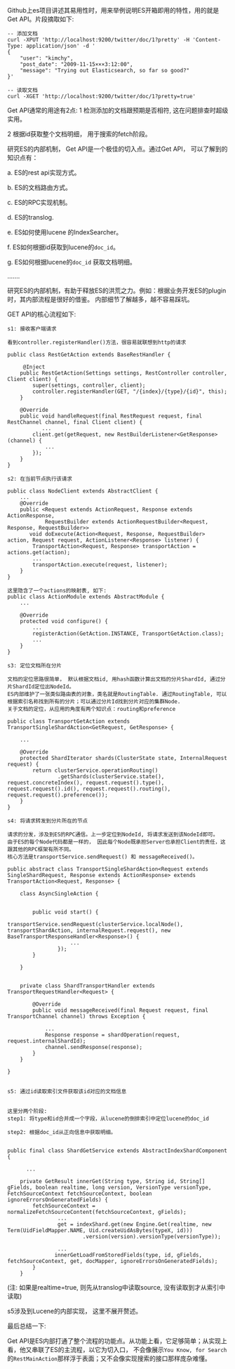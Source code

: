 Github上es项目讲述其易用性时，用来举例说明ES开箱即用的特性，用的就是Get API。片段摘取如下:

```
-- 添加文档
curl -XPUT 'http://localhost:9200/twitter/doc/1?pretty' -H 'Content-Type: application/json' -d '
{
    "user": "kimchy",
    "post_date": "2009-11-15×××3:12:00",
    "message": "Trying out Elasticsearch, so far so good?"
}'

-- 读取文档
curl -XGET 'http://localhost:9200/twitter/doc/1?pretty=true'
```

Get API通常的用途有2点: 
1 检测添加的文档跟预期是否相符, 这在问题排查时超级实用。

2 根据id获取整个文档明细， 用于搜索的fetch阶段。 


研究ES的内部机制， Get API是一个极佳的切入点。通过Get API， 可以了解到的知识点有：

a. ES的rest api实现方式。

b. ES的文档路由方式。

c. ES的RPC实现机制。

d. ES的translog.

e. ES如何使用lucene 的IndexSearcher。

f. ES如何根据id获取到lucene的`doc_id`。

g. ES如何根据lucene的`doc_id` 获取文档明细。

   .......


研究ES的内部机制，有助于释放ES的洪荒之力。例如：根据业务开发ES的plugin时，其内部流程是很好的借鉴。 内部细节了解越多，越不容易踩坑。


GET API的核心流程如下:

`s1: 接收客户端请求` 

```
看到controller.registerHandler()方法，很容易就联想到http的请求

public class RestGetAction extends BaseRestHandler {

     @Inject
    public RestGetAction(Settings settings, RestController controller, Client client) {
        super(settings, controller, client);
        controller.registerHandler(GET, "/{index}/{type}/{id}", this);
    } 

    @Override
    public void handleRequest(final RestRequest request, final RestChannel channel, final Client client) {
	       ...
        client.get(getRequest, new RestBuilderListener<GetResponse>(channel) {
            ...
        });
    }
}

```

`s2: 在当前节点执行该请求` 

```
public class NodeClient extends AbstractClient {
    ...
    @Override
    public <Request extends ActionRequest, Response extends ActionResponse, 
            RequestBuilder extends ActionRequestBuilder<Request, Response, RequestBuilder>> 
       void doExecute(Action<Request, Response, RequestBuilder> action, Request request, ActionListener<Response> listener) {
        TransportAction<Request, Response> transportAction = actions.get(action);
        ...
        transportAction.execute(request, listener);
    }
}

这里隐含了一个actions的映射表, 如下:
public class ActionModule extends AbstractModule {
    ...
 
    @Override
    protected void configure() {
        ...
        registerAction(GetAction.INSTANCE, TransportGetAction.class);
        ...
    }
}

```

`s3: 定位文档所在分片` 

```
文档的定位思路很简单， 默认根据文档id, 用hash函数计算出文档的分片ShardId, 通过分片ShardId定位出NodeId。 
ES内部维护了一张类似路由表的对象，类名就是RoutingTable. 通过RoutingTable, 可以根据索引名称找到所有的分片；可以通过分片Id找到分片对应的集群Node. 
关于文档的定位，从应用的角度有两个知识点：routing和preference

public class TransportGetAction extends TransportSingleShardAction<GetRequest, GetResponse> {

    ...
   
    @Override
    protected ShardIterator shards(ClusterState state, InternalRequest request) {
        return clusterService.operationRouting()
                .getShards(clusterService.state(), request.concreteIndex(), request.request().type(), request.request().id(), request.request().routing(), request.request().preference());
    }
}
```

`s4: 将请求转发到分片所在的节点`  

```
请求的分发，涉及到ES的RPC通信。上一步定位到NodeId, 将请求发送到该NodeId即可。
由于ES的每个Node代码都是一样的， 因此每个Node既承担Server也承担Client的责任，这跟其他的RPC框架有所不同。
核心方法是transportService.sendRequest() 和 messageReceived()。 

public abstract class TransportSingleShardAction<Request extends SingleShardRequest, Response extends ActionResponse> extends TransportAction<Request, Response> {

    class AsyncSingleAction {


        public void start() {
                transportService.sendRequest(clusterService.localNode(), transportShardAction, internalRequest.request(), new BaseTransportResponseHandler<Response>() {
                    ...     
                });
        }

    }


    private class ShardTransportHandler extends TransportRequestHandler<Request> {

        @Override
        public void messageReceived(final Request request, final TransportChannel channel) throws Exception {
            
            ...
            Response response = shardOperation(request, request.internalShardId);
            channel.sendResponse(response);
        }
    }

}


```

`s5: 通过id读取索引文件获取该id对应的文档信息`  

```

这里分两个阶段:
step1: 将type和id合并成一个字段，从lucene的倒排索引中定位lucene的doc_id

step2: 根据doc_id从正向信息中获取明细。


public final class ShardGetService extends AbstractIndexShardComponent {
      
      ...

    private GetResult innerGet(String type, String id, String[] gFields, boolean realtime, long version, VersionType versionType, FetchSourceContext fetchSourceContext, boolean ignoreErrorsOnGeneratedFields) {
        fetchSourceContext = normalizeFetchSourceContent(fetchSourceContext, gFields);
                ...
                get = indexShard.get(new Engine.Get(realtime, new Term(UidFieldMapper.NAME, Uid.createUidAsBytes(typeX, id)))
                        .version(version).versionType(versionType));
        
                ...
               innerGetLoadFromStoredFields(type, id, gFields, fetchSourceContext, get, docMapper, ignoreErrorsOnGeneratedFields); 
        }
    }
```

(注: 如果是realtime=true, 则先从translog中读取source, 没有读取到才从索引中读取)

s5涉及到Lucene的内部实现， 这里不展开赘述。  


最后总结一下:

Get API是ES内部打通了整个流程的功能点。从功能上看，它足够简单；从实现上看，他又串联了ES的主流程，以它为切入口，
不会像展示`You Know, for Search`的`RestMainAction`那样浮于表面；又不会像实现搜索的接口那样庞杂难懂。

